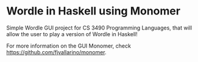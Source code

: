 # Wordle in Haskell using Monomer

Simple Wordle GUI project for CS 3490 Programming Languages, that will allow the user to play a version of Wordle in Haskell! 


For more information on the GUI Monomer, check https://github.com/fjvallarino/monomer.
